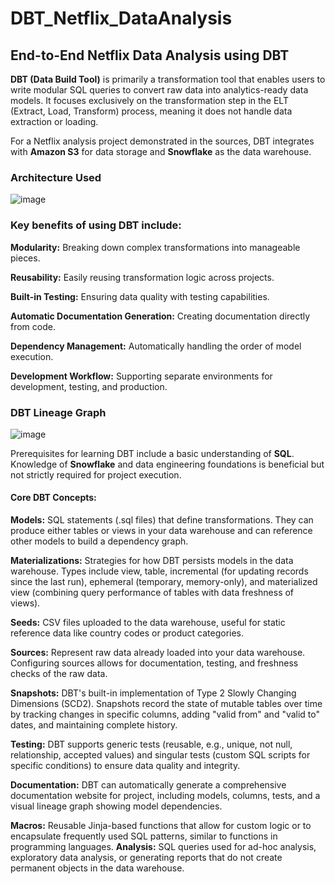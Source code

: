 # DBT_Netflix_DataAnalysis
## End-to-End Netflix Data Analysis using DBT
**DBT (Data Build Tool)** is primarily a transformation tool that enables users to write modular SQL queries to convert raw data into analytics-ready data models. It focuses exclusively on the transformation step in the ELT (Extract, Load, Transform) process, meaning it does not handle data extraction or loading.

For a Netflix analysis project demonstrated in the sources, DBT integrates with **Amazon S3** for data storage and **Snowflake** as the data warehouse.

### Architecture Used

![image](https://github.com/user-attachments/assets/6c28ff6d-b327-436d-8a51-50581508dc92)

### Key benefits of using DBT include:

**Modularity:** Breaking down complex transformations into manageable pieces.

**Reusability:** Easily reusing transformation logic across projects.

**Built-in Testing:** Ensuring data quality with testing capabilities.

**Automatic Documentation Generation:** Creating documentation directly from code.

**Dependency Management:** Automatically handling the order of model execution.

**Development Workflow:** Supporting separate environments for development, testing, and production.


### DBT Lineage Graph

![image](https://github.com/user-attachments/assets/d31034ea-808d-45f8-9302-7405f089f98c)


Prerequisites for learning DBT include a basic understanding of **SQL**. Knowledge of **Snowflake** and data engineering foundations is beneficial but not strictly required for project execution.

#### Core DBT Concepts:

**Models:** SQL statements (.sql files) that define transformations. They can produce either tables or views in your data warehouse and can reference other models to build a dependency graph.

**Materializations:** Strategies for how DBT persists models in the data warehouse. Types include view, table, incremental (for updating records since the last run), ephemeral (temporary, memory-only), and materialized view (combining query performance of tables with data freshness of views).

**Seeds:** CSV files uploaded to the data warehouse, useful for static reference data like country codes or product categories.

**Sources:** Represent raw data already loaded into your data warehouse. Configuring sources allows for documentation, testing, and freshness checks of the raw data.

**Snapshots:** DBT's built-in implementation of Type 2 Slowly Changing Dimensions (SCD2). Snapshots record the state of mutable tables over time by tracking changes in specific columns, adding "valid from" and "valid to" dates, and maintaining complete history.

**Testing:** DBT supports generic tests (reusable, e.g., unique, not null, relationship, accepted values) and singular tests (custom SQL scripts for specific conditions) to ensure data quality and integrity.

**Documentation:** DBT can automatically generate a comprehensive documentation website for project, including models, columns, tests, and a visual lineage graph showing model dependencies.

**Macros:** Reusable Jinja-based functions that allow for custom logic or to encapsulate frequently used SQL patterns, similar to functions in programming languages.
**Analysis:** SQL queries used for ad-hoc analysis, exploratory data analysis, or generating reports that do not create permanent objects in the data warehouse.
